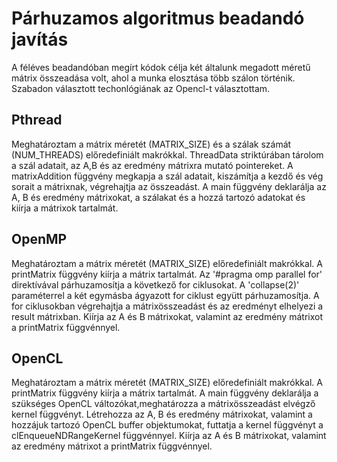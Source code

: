 # Párhuzamos algoritmus beadandó javítás

A féléves beadandóban megírt kódok célja két általunk megadott méretű mátrix összeadása volt, ahol a munka elosztása több szálon történik.
Szabadon választott techonlógiának az Opencl-t választottam.

## Pthread
Meghatároztam a mátrix méretét (MATRIX_SIZE) és a szálak számát (NUM_THREADS) előredefiniált makrókkal.
ThreadData striktúrában tárolom a szál adatait, az A,B és az eredmény mátrixra mutató pointereket.
A matrixAddition függvény megkapja a szál adatait, kiszámítja a kezdő és vég sorait a mátrixnak, végrehajtja az összeadást.
A main függvény deklarálja az A, B és eredmény mátrixokat, a szálakat és a hozzá tartozó adatokat és kiírja a mátrixok tartalmát.

## OpenMP
Meghatároztam a mátrix méretét (MATRIX_SIZE) előredefiniált makrókkal.
A printMatrix függvény kiírja a mátrix tartalmát.
Az '#pragma omp parallel for' direktívával párhuzamosítja a következő for ciklusokat.
A 'collapse(2)' paraméterrel a két egymásba ágyazott for ciklust együtt párhuzamosítja.
A for ciklusokban végrehajtja a mátrixösszeadást és az eredményt elhelyezi a result mátrixban.
Kiírja az A és B mátrixokat, valamint az eredmény mátrixot a printMatrix függvénnyel.

## OpenCL
Meghatároztam a mátrix méretét (MATRIX_SIZE) előredefiniált makrókkal.
A printMatrix függvény kiírja a mátrix tartalmát.
A main függvény deklarálja a szükséges OpenCL változókat,meghatározza a mátrixösszeadást elvégző kernel függvényt.
Létrehozza az A, B és eredmény mátrixokat, valamint a hozzájuk tartozó OpenCL buffer objektumokat, futtatja a kernel függvényt a clEnqueueNDRangeKernel függvénnyel.
Kiírja az A és B mátrixokat, valamint az eredmény mátrixot a printMatrix függvénnyel.
